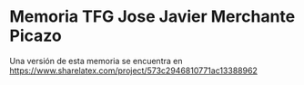 # Memoria TFG Jose Javier Merchante Picazo

Una versión de esta memoria se encuentra en https://www.sharelatex.com/project/573c2946810771ac13388962
